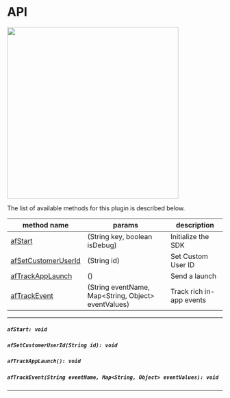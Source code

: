 # API

<img src="https://massets.appsflyer.com/wp-content/uploads/2018/06/20092440/static-ziv_1TP.png"  width="400" >



The list of available methods for this plugin is described below.


| method name| params| description|
| ----------- |-----------------------------|--------------|
| [afStart](#afStart) | (String key, boolean isDebug)  | Initialize the SDK|
| [afSetCustomerUserId](#afSetCustomerUserId) | (String id) | Set Custom User ID |
| [afTrackAppLaunch](#afTrackAppLaunch) | () | Send a launch |
| [afTrackEvent](#afTrackEvent) | (String eventName, Map<String, Object> eventValues) | Track rich in-app events |

---

##### <a id="afStart"> **`afStart: void`**

##### <a id="afSetCustomerUserId"> **`afSetCustomerUserId(String id): void`** 

##### <a id="afTrackAppLaunch"> **`afTrackAppLaunch(): void`** 

##### <a id="afTrackEvent"> **`afTrackEvent(String eventName, Map<String, Object> eventValues): void`** 


---
